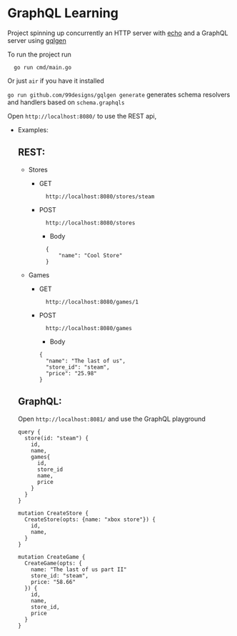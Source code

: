 # GraphQL Learning

Project spinning up concurrently an HTTP server with [echo](https://echo.labstack.com/) and a GraphQL server using [gqlgen](https://gqlgen.com/)

To run the project run
```
  go run cmd/main.go
```
Or just `air` if you have it installed


`go run github.com/99designs/gqlgen generate` generates schema resolvers and handlers based on `schema.graphqls`

Open `http://localhost:8080/` to use the REST api,

- Examples:

  ##  REST:
  
  - Stores

    - GET

      ```
        http://localhost:8080/stores/steam
      ```

    - POST

      ```
        http://localhost:8080/stores
      ```

      - Body

      ```
        {
            "name": "Cool Store"
        }
      ```
  - Games

      - GET

        ```
          http://localhost:8080/games/1
        ```

      - POST

        ```
          http://localhost:8080/games
        ```

        - Body
        
        ```
        {
          "name": "The last of us",
          "store_id": "steam",
          "price": "25.98"
        }
        ```

  ## GraphQL:

    Open `http://localhost:8081/` and use the GraphQL playground

    ```
    query {
      store(id: "steam") {
        id,
        name,
        games{
          id,
          store_id
          name,
          price
        }
      }
    }
    ```

    ```
    mutation CreateStore {
      CreateStore(opts: {name: "xbox store"}) {
        id,
        name,
      }
    }
    ```

    ```
    mutation CreateGame {
      CreateGame(opts: {
        name: "The last of us part II"
        store_id: "steam",
        price: "58.66"
      }) {
        id,
        name,
        store_id,
        price
      }
    }
    ```
